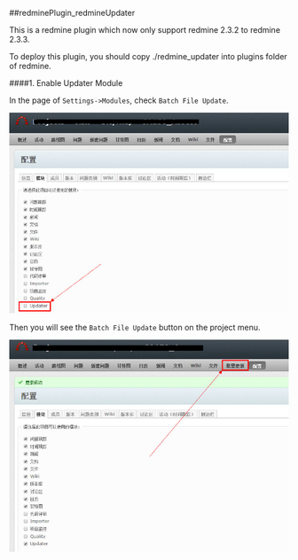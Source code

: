 ##redminePlugin_redmineUpdater

This is a redmine plugin which now only support redmine 2.3.2 to redmine 2.3.3.

To deploy this plugin, you should copy ./redmine_updater into plugins folder of redmine.

####1. Enable Updater Module

In the page of `Settings->Modules`, check `Batch File Update`.

![image](https://github.com/nmgfrank/redminePlugin_redmineUpdater/blob/master/readme_pic/EnableModule.jpg) 

Then you will see the `Batch File Update` button on the project menu. 

![image](https://github.com/nmgfrank/redminePlugin_redmineUpdater/blob/master/readme_pic/ModuleShow.jpg) 


